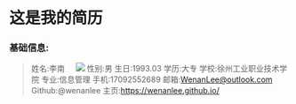 # 这是我的简历
### 基础信息:
> 姓名:李南     ![](http://106.14.29.48/me_128.jpg)
> 性别:男
> 生日:1993.03
学历:大专
学校:徐州工业职业技术学院
专业:信息管理
手机:17092552689
邮箱:<WenanLee@outlook.com>
Github:@wenanlee
主页:<https://wenanlee.github.io/>
